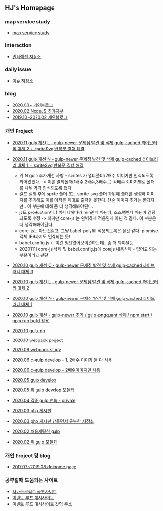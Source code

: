 ## HJ's Homepage

### map service study
* [map service study](https://github.com/hyungju-lee/map-service)

### interaction
* [인터렉션 저장소](https://github.com/hyungju-lee/hyungju-lee-interactions)

### daily issue
* [이슈 저장소](https://github.com/hyungju-lee/daily-issue)

### blog
* [2020.03~ 개인블로그](https://hyungju-lee.github.io/)  
* [2020.02 NodeJS 추가공부](https://hyungju-lee.github.io/nodejs/)  
* [2019.10~2020.02 개인블로그](https://hyungju-lee.github.io/prev-hyungju-lee-private/)  

### 개인 Project
* [2020.11 gulp 개선 L - gulp-newer 문제점 발견 및 삭제 gulp-cached 라이브러리 대체 2 + spriteSvg 반복문 결함 해결](https://github.com/hyungju-lee/private-hj/tree/master/private/20201106_gulpdevelop)  
* [2020.11 gulp 개선 N - gulp-newer 문제점 발견 및 삭제 gulp-cached 라이브러리 대체 1 + spriteSvg 반복문 결함 해결](https://github.com/hyungju-lee/private-hj/tree/master/private/20201106_lifeshoppine)

    * 위 N gulp 추가개선 사항 - sprites 가 멀티폴더/2배수 이미지만 인식되도록 되어있었다. -> 이를 멀티폴더(1배수,2배수,3배수...) 각배수 이미지별로 폴더를 나눠 각각 인식되도록 했다.
    * 걸프 실행 후에 sprite 폴더 또는 sprite-svg 폴더 하위에 폴더를 생성해 이미지를 추가해도 이를 아직은 제대로 출력을 못한다. 단순 이미지 추가는 잘되지만.. 이 부분에 대해 좀 더 생각해봐야된다.
    * js도 production이냐 아니냐에따라 min인지 아닌지, 소스맵인지 아닌지 결정되도록 수정 -> 하지만 core-js 는 완벽하게 적용된게 아닌 것 같다. 이 부분은 더 생각해봐야된다.
    * core-js는 아닌것같고, 그냥 babel-polyfill 적용되도록은 된것 같다. promise 객체 IE9까지도 인식되는 듯!
    * babel.config.js <- 이건 필요없어보이긴하는데.. 좀 더 봐야될듯
    * 20201111 core-js 삭제 및 babel.config.js에 corejs 내용삭제 - 없어도 되는 부분이라고 판단

* [2020.10 gulp 개선 C - gulp-newer 문제점 발견 및 삭제 gulp-cached 라이브러리 대체 3](https://github.com/hyungju-lee/private-hj/tree/master/private/20201023_companygulpdevelop)  
* [2020.10 gulp 개선 L - gulp-newer 문제점 발견 및 삭제 gulp-cached 라이브러리 대체 2](https://github.com/hyungju-lee/private-hj/tree/master/private/20201022_gulpdevelop)  
* [2020.10 gulp 개선 N - gulp-newer 문제점 발견 및 삭제 gulp-cached 라이브러리 대체 1](https://github.com/hyungju-lee/private-hj/tree/master/private/life_shopping_201022)  
* [2020.10 gulp 개선 - gulp-newer 추가 / gulp-pngquant 삭제 / npm start / npm run build 활용](https://github.com/hyungju-lee/private-hj/tree/master/private/life_shopping_201021)  
* [2020.10 gulp-nh](https://github.com/hyungju-lee/private-hj/tree/master/private/gulp-nh)  
* [2020.10 webpack project](https://github.com/hyungju-lee/webpack-project)  
* [2020.09 webpack study](https://github.com/hyungju-lee/webpack)  
* [2020.06 c-gulp develop - 1, 2배수 이미지 둘 다 사용](https://github.com/hyungju-lee/private-hj/tree/master/private/company_gulp_v3)  
* [2020.06 c-gulp develop - 2배수이미지만 사용](https://github.com/hyungju-lee/private-hj/tree/master/private/company_gulp_v3_2x)  
* [2020.05 gulp develop](https://github.com/hyungju-lee/gulp-develop)  
* [2020.05 위 gulp develop 모듈화](https://github.com/hyungju-lee/gulp-develop-module)  
* [2020.04 각종 gulp 연습 - private](https://github.com/hyungju-lee/private-hj)  
* [2020.03 php 게시판](http://hyungju12.dothome.co.kr/wordpress/index.php)  
* [2020.03 php 게시판 만들면서 공부한 저장소](https://github.com/hyungju-lee/php)  
* [2020.02 처음세팅한 gulp](https://github.com/hyungju-lee/gulp-basic)  
* [2020.02 위 gulp 모듈화](https://github.com/hyungju-lee/gulp-refactoring)

### 개인 Project 및 blog
* [2017.07~2019.08 dothome page](http://hyungju12.dothome.co.kr/hide.html)  

### 공부할때 도움되는 사이트

* [자바스크립트 공부사이트](https://github.com/leonardomso/33-js-concepts)  
* [이벤트 루프 예시사이트](http://latentflip.com/loupe/?code=JC5vbignYnV0dG9uJywgJ2NsaWNrJywgZnVuY3Rpb24gb25DbGljaygpIHsKICAgIHNldFRpbWVvdXQoZnVuY3Rpb24gdGltZXIoKSB7CiAgICAgICAgY29uc29sZS5sb2coJ1lvdSBjbGlja2VkIHRoZSBidXR0b24hJyk7ICAgIAogICAgfSwgMjAwMCk7Cn0pOwoKY29uc29sZS5sb2coIkhpISIpOwoKc2V0VGltZW91dChmdW5jdGlvbiB0aW1lb3V0KCkgewogICAgY29uc29sZS5sb2coIkNsaWNrIHRoZSBidXR0b24hIik7Cn0sIDUwMDApOwoKY29uc29sZS5sb2coIldlbGNvbWUgdG8gbG91cGUuIik7!!!PGJ1dHRvbj5DbGljayBtZSE8L2J1dHRvbj4%3D)  
* [이벤트 루프 예시사이트 깃헙 주소](https://github.com/latentflip/loupe)  
